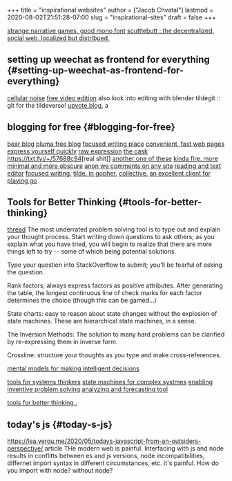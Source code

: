 +++
title = "inspirational websites"
author = ["Jacob Chvatal"]
lastmod = 2020-08-02T21:51:28-07:00
slug = "inspirational-sites"
draft = false
+++

[strange narrative games, good mono font](https://amorphous.itch.io/)
[scuttlebutt : the decentralized, social web.
localized but distribued.](https://scuttlebutt.nz)


## setting up weechat as frontend for everything {#setting-up-weechat-as-frontend-for-everything}

[cellular noise](https://cineshader.com/)
[free video edition](https://www.olivevideoeditor.org/)
also look into editing with blender
tildegit :: git for the tildeverse!
[upvote.blog](https://dev.upvote.blog/), a


## blogging for free {#blogging-for-free}

[bear blog](https://bearblog.dev/)
[pluma free blog](https://pluma.cloud/)
[focused writing place](https://write.as/)
[convenient, fast web pages](http://txti.es/)
[express yourself quickly](https://telegra.ph/why-am-i-here-05-29)
[raw expression](https://txt.fyi/+/22b9f246/)
[the cask ](https://txt.fyi/+/6ce898cf/)
<https://txt.fyi/+/57688c94>[real shit]]
[another one of these](/#/)
[kinda fire. more minimal and more obscure](http://ix.io/)
[anon we comments on any site](https://commentpara.de/)
[reading and text editor](https://rwtxt.com/public)
[focused writing.](https://write.as/)
[tilde. in gopher.](https://gopher.tildeverse.org/tildeverse.org)
[collective.](https://dotdotdash.io/)
[an excellent client for playing go](https://online-go.com/)


## Tools for Better Thinking {#tools-for-better-thinking}

[thread](https://news.ycombinator.com/item?id=23339830)
The most underrated problem solving tool is to type out and explain your
thought process.
Start writing down questions to ask others; as you explain what you have
tried, you will begin to realize that there are more things left to try --
some of which being potential solutions.

Type your question into StackOverflow to submit; you'll be fearful of asking
the question.

Rank factors; always express factors as positive attributes. After generating
the table, the longest continuous line of check marks for each factor
determines the choice (though this can be gamed...)

State charts: easy to reason about state changes without the explosion of
state machines. These are hierarchical state machines, in a sense.

The Inversion Methods: The solution to many hard problems can be clarified by
re-expressing them in inverse form.

Crossline: structure your thoughts as you type and make cross-references.

[mental models for making intelligent decisions](https://fs.blog/mental-models/)

[tools for systems thinkers](https://medium.com/disruptive-design/search?q=tools%20for%20systems%20thinkers)
[state machines for complex systmes](https://news.ycombinator.com/item?id=22747409)
[enabling inventive problem solving](https://www.wiley.com/en-us/TRIZ+for+Engineers%3A+Enabling+Inventive+Problem+Solving-p-9780470741887)
[analyzing and forecasting tool](https://en.m.wikipedia.org/wiki/TRIZ)

[tools for better thinking .](https://untools.co/)


## today's js {#today-s-js}

<https://lea.verou.me/2020/05/todays-javascript-from-an-outsiders-perspective/>
article
THe modern web is painful. Interfacing with js and node results in conflitts
between es and js versions, node incompatibilities, differnet import syntax
in different circumstances, etc. it's painful. How do you import with node?
without node? <script> tag or not to script? Where did the node modules go?
This is a good rant of questions and things to feature on the wbesite


## record of a living being {#record-of-a-living-being}

<https://cinemasojourns.com/2020/03/29/akira-kurosawas-record-of-a-living-being/>
source
watch the film :: one of the first to directly address the fear of nuclear
holocaust and the implications of the atom bomb.  an introspective, cerebral
work regarding japan after the bomb and moving forward, away from fallout.
inspired by conversations with otuers regarding what may -- or may not be --
in store for us tomorrow, if tomorrow is in store at all.


## anxiety in product development {#anxiety-in-product-development}

<https://andreschweighofer.com/agile/anxiety-in-product-development/>
anxiety can emerge easily from stress, resulting in anger, frustration and
other unhealthy forms of exerting such stress. this impacts other people,
organizations and processes as well.
we have fear driven development : a concrete idea encouraging us to avoid
certain practices depending upon the specific approach

play to win, don't play not to lose; developing a unique selling proposition
means that you are no longer fighting with others, but rather striving to
come out ahead

awareness of such anxiety is the first step to take. with this awareness
comes conscious decision making, and with such decisions come wiser product
crafting and, in the end, better, more creative work


## bootstrappable builds {#bootstrappable-builds}

<http://bootstrappable.org/>
<http://bootstrappable.org/projects.html> good projects to work on
this is a general build philosophy addressing the chicken and egg problem --
to trust platforms, we must see how each part is produced from source, but we
do not have access to the source of compiled code when we run it against the
language they are compiling!
<http://bootstrappable.org/> on trusting trust. ken thompson talk linked at the
bottom is great, as are the other articles. great compilers literature


## general ideas {#general-ideas}


### 50 ideas that changed my life {#50-ideas-that-changed-my-life}

<https://www.perell.com/blog/50-ideas-that-changed-my-life>
inversion :: avoiding stupidity is easier and better than being brilliant
doublespeak :: saying the opposite of what one means
theory of constraints :: focus on the bottleneck, the weakest point of the
system, always.
preference falsification :: lying to conform to the most socially acceptable
opinion at the time
mimetic teory of desire: rather than having our own desires, we imitate the
desires of others and pursue their ideas
mimetic theory of conflict :: similar = fight

left off on 10!


## cool cs {#cool-cs}

<https://github.com/browserdotsys/vecchio> ray tracing in one weekend :: looks
fun to do
<http://gokcehan.github.io/> has some idea what he is doing; wrote lf, which
 seems to be a better ranger


## idea {#idea}

[deriation graph of all of math physics!](https://derivationmap.net/)
